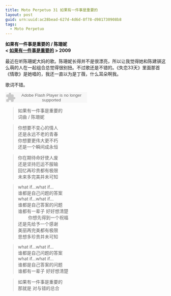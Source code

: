 ```yaml
---
title: Moto Perpetuo 31 如果有一件事是重要的
layout: post
guid: urn:uuid:ac28bead-627d-4d6d-8f78-d981730908b8
tags:
  - Moto Perpetuo
---
```


__如果有一件事是重要的 / 陈珊妮__  
__< [如果有一件事是重要的](http://music.douban.com/subject/3579420/) > 2009__  

最近在听陈珊妮大妈的歌。陈珊妮长得并不是很漂亮，所以让我觉得她和陈建骐这么萌的人在一起组合总觉得很别扭。不过歌还是不错的。《失恋33天》里面那首《情歌》是她唱的，我还一直以为是丁薇，什么耳朵啊我。

歌词不错。

<embed src="http://www.xiami.com/widget/0_3429078/singlePlayer.swf" type="application/x-shockwave-flash" width="257" height="33" wmode="transparent"></embed>

>如果有一件事是重要的  
>词曲 / 陈珊妮  

>你想要不变心的情人  
>还是永远不老的青春  
>你想要更伟大更不朽  
>还是一个瞬间成永恒  

>你在期待命好使人废  
>还是坚持厄运不服输  
>回忆再珍贵都有极限  
>未来多完美并未可知  

>what if...what if...  
>谁都是自己问题的答案  
>what if...what if...  
>谁都是自己答案的问题  
>谁都有一辈子 好好想清楚  
　　
>你想先得到一个祝福  
>还是先给予一个感谢  
>美丽再完美都有极限  
>思想多珍贵并未可知  

>what if...what if...  
>谁都是自己问题的答案  
>what if...what if...  
>谁都是自己答案的问题  
>谁都有一辈子 好好想清楚  

>如果有一件事是重要的  
>那就是 对与错的总合   
